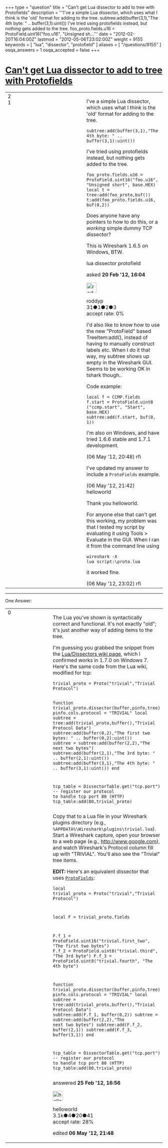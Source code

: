 +++
type = "question"
title = "Can&#x27;t get Lua dissector to add to tree with Protofields"
description = '''I&#x27;ve a simple Lua dissector, which uses what I think is the &#x27;old&#x27; format for adding to the tree. subtree:add(buffer(3,1),&quot;The 4th byte: &quot; .. buffer(3,1):uint())  I&#x27;ve tried using protofields instead, but nothing gets added to the tree. foo_proto.fields.u16 = ProtoField.uint16(&quot;foo.u16&quot;, &quot;Unsigned sh...'''
date = "2012-02-20T16:04:00Z"
lastmod = "2012-05-06T23:02:00Z"
weight = 9155
keywords = [ "lua", "dissector", "protofield" ]
aliases = [ "/questions/9155" ]
osqa_answers = 1
osqa_accepted = false
+++

<div class="headNormal">

# [Can't get Lua dissector to add to tree with Protofields](/questions/9155/cant-get-lua-dissector-to-add-to-tree-with-protofields)

</div>

<div id="main-body">

<div id="askform">

<table id="question-table" style="width:100%;"><colgroup><col style="width: 50%" /><col style="width: 50%" /></colgroup><tbody><tr class="odd"><td style="width: 30px; vertical-align: top"><div class="vote-buttons"><span id="post-9155-upvote" class="ajax-command post-vote up" rel="nofollow" title="I like this post (click again to cancel)"> </span><div id="post-9155-score" class="post-score" title="current number of votes">2</div><span id="post-9155-downvote" class="ajax-command post-vote down" rel="nofollow" title="I dont like this post (click again to cancel)"> </span> <span id="favorite-mark" class="ajax-command favorite-mark" rel="nofollow" title="mark/unmark this question as favorite (click again to cancel)"> </span><div id="favorite-count" class="favorite-count">1</div></div></td><td><div id="item-right"><div class="question-body"><p>I've a simple Lua dissector, which uses what I think is the 'old' format for adding to the tree.</p><pre><code>subtree:add(buffer(3,1),&quot;The 4th byte: &quot; .. buffer(3,1):uint())</code></pre><p>I've tried using protofields instead, but nothing gets added to the tree.</p><pre><code>foo_proto.fields.u16 = ProtoField.uint16(&quot;foo.u16&quot;, &quot;Unsigned short&quot;, base.HEX)
local t = tree:add(foo_proto,buf())
t:add(foo_proto.fields.u16, buf(0,2))</code></pre><p>Does anyone have any pointers to how to do this, or a <em>working</em> simple dummy TCP dissector?</p><p>This is Wireshark 1.6.5 on Windows, BTW.</p></div><div id="question-tags" class="tags-container tags"><span class="post-tag tag-link-lua" rel="tag" title="see questions tagged &#39;lua&#39;">lua</span> <span class="post-tag tag-link-dissector" rel="tag" title="see questions tagged &#39;dissector&#39;">dissector</span> <span class="post-tag tag-link-protofield" rel="tag" title="see questions tagged &#39;protofield&#39;">protofield</span></div><div id="question-controls" class="post-controls"></div><div class="post-update-info-container"><div class="post-update-info post-update-info-user"><p>asked <strong>20 Feb '12, 16:04</strong></p><img src="https://secure.gravatar.com/avatar/a8d5ac2a3567c1c6db891e5a6babcebe?s=32&amp;d=identicon&amp;r=g" class="gravatar" width="32" height="32" alt="roddyp&#39;s gravatar image" /><p><span>roddyp</span><br />
<span class="score" title="31 reputation points">31</span><span title="1 badges"><span class="badge1">●</span><span class="badgecount">1</span></span><span title="2 badges"><span class="silver">●</span><span class="badgecount">2</span></span><span title="3 badges"><span class="bronze">●</span><span class="badgecount">3</span></span><br />
<span class="accept_rate" title="Rate of the user&#39;s accepted answers">accept rate:</span> <span title="roddyp has no accepted answers">0%</span></p></div></div><div id="comments-container-9155" class="comments-container"><span id="10710"></span><div id="comment-10710" class="comment"><div id="post-10710-score" class="comment-score"></div><div class="comment-text"><p>I'd also like to know how to use the new "ProtoField" based TreeItem:add(), instead of having to manually construct labels etc. When I do it that way, my subtree shows up empty in the Wireshark GUI. Seems to be working OK in tshark though..</p><p>Code example:</p><pre><code>local f = CCMP.fields
f.start = ProtoField.uint8 (&quot;ccmp.start&quot;, &quot;Start&quot;, base.HEX)
subtree:add(f.start, buf(0, 1))</code></pre><p>I'm also on Windows, and have tried 1.6.6 stable and 1.7.1 development.</p></div><div id="comment-10710-info" class="comment-info"><span class="comment-age">(06 May '12, 20:48)</span> <span class="comment-user userinfo">rfi</span></div></div><span id="10711"></span><div id="comment-10711" class="comment"><div id="post-10711-score" class="comment-score"></div><div class="comment-text"><p>I've updated my answer to include a <code>ProtoFields</code> example.</p></div><div id="comment-10711-info" class="comment-info"><span class="comment-age">(06 May '12, 21:42)</span> <span class="comment-user userinfo">helloworld</span></div></div><span id="10712"></span><div id="comment-10712" class="comment"><div id="post-10712-score" class="comment-score"></div><div class="comment-text"><p>Thank you helloworld.</p><p>For anyone else that can't get this working, my problem was that I tested my script by evaluating it using Tools &gt; Evaluate in the GUI. When I ran it from the command line using</p><pre><code>wireshark -X lua_script:\proto.lua</code></pre><p>it worked fine.</p></div><div id="comment-10712-info" class="comment-info"><span class="comment-age">(06 May '12, 23:02)</span> <span class="comment-user userinfo">rfi</span></div></div></div><div id="comment-tools-9155" class="comment-tools"></div><div class="clear"></div><div id="comment-9155-form-container" class="comment-form-container"></div><div class="clear"></div></div></td></tr></tbody></table>

------------------------------------------------------------------------

<div class="tabBar">

<span id="sort-top"></span>

<div class="headQuestions">

One Answer:

</div>

</div>

<span id="9210"></span>

<div id="answer-container-9210" class="answer">

<table style="width:100%;"><colgroup><col style="width: 50%" /><col style="width: 50%" /></colgroup><tbody><tr class="odd"><td style="width: 30px; vertical-align: top"><div class="vote-buttons"><span id="post-9210-upvote" class="ajax-command post-vote up" rel="nofollow" title="I like this post (click again to cancel)"> </span><div id="post-9210-score" class="post-score" title="current number of votes">0</div><span id="post-9210-downvote" class="ajax-command post-vote down" rel="nofollow" title="I dont like this post (click again to cancel)"> </span></div></td><td><div class="item-right"><div class="answer-body"><p>The Lua you've shown is syntactically correct and functional. It's not exactly "old"; it's just another way of adding items to the tree.</p><p>I'm guessing you grabbed the snippet from the <a href="http://wiki.wireshark.org/Lua/Dissectors">Lua/Dissectors wiki page</a>, which I confirmed works in 1.7.0 on Windows 7. Here's the same code from the Lua wiki, modified for tcp:</p><pre><code>trivial_proto = Proto(&quot;trivial&quot;,&quot;Trivial Protocol&quot;)

function trivial_proto.dissector(buffer,pinfo,tree)
    pinfo.cols.protocol = &quot;TRIVIAL&quot;
    local subtree = tree:add(trivial_proto,buffer(),&quot;Trivial Protocol Data&quot;)
    subtree:add(buffer(0,2),&quot;The first two bytes: &quot; .. buffer(0,2):uint())
    subtree = subtree:add(buffer(2,2),&quot;The next two bytes&quot;)
    subtree:add(buffer(2,1),&quot;The 3rd byte: &quot; .. buffer(2,1):uint())
    subtree:add(buffer(3,1),&quot;The 4th byte: &quot; .. buffer(3,1):uint())
end

tcp_table = DissectorTable.get(&quot;tcp.port&quot;)
-- register our protocol to handle tcp port 80 (HTTP)
tcp_table:add(80,trivial_proto)</code></pre><p>Copy that to a Lua file in your Wireshark plugins directory (e.g., <code>%APPDATA%\Wireshark\plugins\trivial.lua</code>). Start a Wireshark capture, open your browser to a web page (e.g., <a href="http://www.google.com">http://www.google.com</a>), and watch Wireshark's Protocol column fill up with "TRIVIAL". You'll also see the "Trivial" tree items.</p><p><strong>EDIT:</strong> Here's an equivalent dissector that uses <a href="http://www.wireshark.org/docs/wsug_html_chunked/lua_module_Proto.html#lua_class_ProtoField"><code>ProtoFields</code></a>:</p><pre><code>local trivial_proto = Proto(&quot;trivial&quot;,&quot;Trivial Protocol&quot;)

local F = trivial_proto.fields

F.f_1 = ProtoField.uint16(&quot;trivial.first_two&quot;, &quot;The first two bytes&quot;)
F.f_2 = ProtoField.uint8(&quot;trivial.third&quot;, &quot;The 3rd byte&quot;)
F.f_3 = ProtoField.uint8(&quot;trivial.fourth&quot;, &quot;The 4th byte&quot;)

function trivial_proto.dissector(buffer,pinfo,tree)
    pinfo.cols.protocol = &quot;TRIVIAL&quot;
    local subtree = tree:add(trivial_proto,buffer(),&quot;Trivial Protocol Data&quot;)
    subtree:add(F.f_1, buffer(0,2))
    subtree = subtree:add(buffer(2,2),&quot;The next two bytes&quot;)
    subtree:add(F.f_2, buffer(2,1))
    subtree:add(F.f_3, buffer(3,1))
end

tcp_table = DissectorTable.get(&quot;tcp.port&quot;)
-- register our protocol to handle tcp port 80 (HTTP)
tcp_table:add(80,trivial_proto)</code></pre></div><div class="answer-controls post-controls"></div><div class="post-update-info-container"><div class="post-update-info post-update-info-user"><p>answered <strong>25 Feb '12, 16:56</strong></p><img src="https://secure.gravatar.com/avatar/362ba1008ad9a075d1556d33e97dfed6?s=32&amp;d=identicon&amp;r=g" class="gravatar" width="32" height="32" alt="helloworld&#39;s gravatar image" /><p><span>helloworld</span><br />
<span class="score" title="3149 reputation points"><span>3.1k</span></span><span title="4 badges"><span class="badge1">●</span><span class="badgecount">4</span></span><span title="20 badges"><span class="silver">●</span><span class="badgecount">20</span></span><span title="41 badges"><span class="bronze">●</span><span class="badgecount">41</span></span><br />
<span class="accept_rate" title="Rate of the user&#39;s accepted answers">accept rate:</span> <span title="helloworld has 28 accepted answers">28%</span></p></div><div class="post-update-info post-update-info-edited"><p><span> edited <strong>06 May '12, 21:48</strong> </span></p></div></div><div id="comments-container-9210" class="comments-container"></div><div id="comment-tools-9210" class="comment-tools"></div><div class="clear"></div><div id="comment-9210-form-container" class="comment-form-container"></div><div class="clear"></div></div></td></tr></tbody></table>

</div>

<div class="paginator-container-left">

</div>

</div>

</div>

